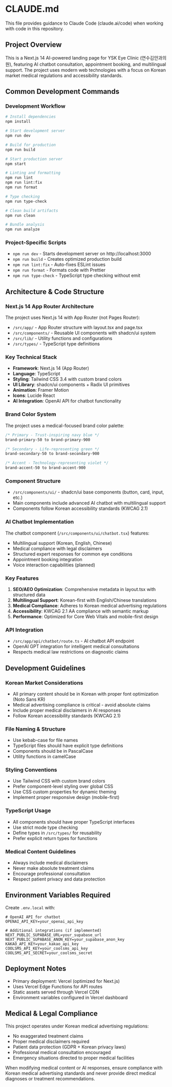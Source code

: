 # CLAUDE.md

This file provides guidance to Claude Code (claude.ai/code) when working with code in this repository.

## Project Overview

This is a Next.js 14 AI-powered landing page for YSK Eye Clinic (연수김안과의원), featuring AI chatbot consultation, appointment booking, and multilingual support. The project uses modern web technologies with a focus on Korean market medical regulations and accessibility standards.

## Common Development Commands

### Development Workflow
```bash
# Install dependencies
npm install

# Start development server
npm run dev

# Build for production
npm run build

# Start production server
npm start

# Linting and formatting
npm run lint
npm run lint:fix
npm run format

# Type checking
npm run type-check

# Clean build artifacts
npm run clean

# Bundle analysis
npm run analyze
```

### Project-Specific Scripts
- `npm run dev` - Starts development server on http://localhost:3000
- `npm run build` - Creates optimized production build
- `npm run lint:fix` - Auto-fixes ESLint issues
- `npm run format` - Formats code with Prettier
- `npm run type-check` - TypeScript type checking without emit

## Architecture & Code Structure

### Next.js 14 App Router Architecture
The project uses Next.js 14 with App Router (not Pages Router):
- `/src/app/` - App Router structure with layout.tsx and page.tsx
- `/src/components/` - Reusable UI components with shadcn/ui system
- `/src/lib/` - Utility functions and configurations
- `/src/types/` - TypeScript type definitions

### Key Technical Stack
- **Framework**: Next.js 14 (App Router)
- **Language**: TypeScript
- **Styling**: Tailwind CSS 3.4 with custom brand colors
- **UI Library**: shadcn/ui components + Radix UI primitives
- **Animation**: Framer Motion
- **Icons**: Lucide React
- **AI Integration**: OpenAI API for chatbot functionality

### Brand Color System
The project uses a medical-focused brand color palette:
```css
/* Primary - Trust-inspiring navy blue */
brand-primary-50 to brand-primary-900

/* Secondary - Life-representing green */
brand-secondary-50 to brand-secondary-900

/* Accent - Technology-representing violet */
brand-accent-50 to brand-accent-900
```

### Component Structure
- `/src/components/ui/` - shadcn/ui base components (button, card, input, etc.)
- Main components include advanced AI chatbot with multilingual support
- Components follow Korean accessibility standards (KWCAG 2.1)

### AI Chatbot Implementation
The chatbot component (`/src/components/ui/chatbot.tsx`) features:
- Multilingual support (Korean, English, Chinese)
- Medical compliance with legal disclaimers
- Structured expert responses for common eye conditions
- Appointment booking integration
- Voice interaction capabilities (planned)

### Key Features
1. **SEO/AEO Optimization**: Comprehensive metadata in layout.tsx with structured data
2. **Multilingual Support**: Korean-first with English/Chinese translations
3. **Medical Compliance**: Adheres to Korean medical advertising regulations
4. **Accessibility**: KWCAG 2.1 AA compliance with semantic markup
5. **Performance**: Optimized for Core Web Vitals and mobile-first design

### API Integration
- `/src/app/api/chatbot/route.ts` - AI chatbot API endpoint
- OpenAI GPT integration for intelligent medical consultations
- Respects medical law restrictions on diagnostic claims

## Development Guidelines

### Korean Market Considerations
- All primary content should be in Korean with proper font optimization (Noto Sans KR)
- Medical advertising compliance is critical - avoid absolute claims
- Include proper medical disclaimers in AI responses
- Follow Korean accessibility standards (KWCAG 2.1)

### File Naming & Structure
- Use kebab-case for file names
- TypeScript files should have explicit type definitions
- Components should be in PascalCase
- Utility functions in camelCase

### Styling Conventions
- Use Tailwind CSS with custom brand colors
- Prefer component-level styling over global CSS
- Use CSS custom properties for dynamic theming
- Implement proper responsive design (mobile-first)

### TypeScript Usage
- All components should have proper TypeScript interfaces
- Use strict mode type checking
- Define types in `/src/types/` for reusability
- Prefer explicit return types for functions

### Medical Content Guidelines
- Always include medical disclaimers
- Never make absolute treatment claims
- Encourage professional consultation
- Respect patient privacy and data protection

## Environment Variables Required

Create `.env.local` with:
```env
# OpenAI API for chatbot
OPENAI_API_KEY=your_openai_api_key

# Additional integrations (if implemented)
NEXT_PUBLIC_SUPABASE_URL=your_supabase_url
NEXT_PUBLIC_SUPABASE_ANON_KEY=your_supabase_anon_key
KAKAO_API_KEY=your_kakao_api_key
COOLSMS_API_KEY=your_coolsms_api_key
COOLSMS_API_SECRET=your_coolsms_secret
```

## Deployment Notes

- Primary deployment: Vercel (optimized for Next.js)
- Uses Vercel Edge Functions for API routes
- Static assets served through Vercel CDN
- Environment variables configured in Vercel dashboard

## Medical & Legal Compliance

This project operates under Korean medical advertising regulations:
- No exaggerated treatment claims
- Proper medical disclaimers required
- Patient data protection (GDPR + Korean privacy laws)
- Professional medical consultation encouraged
- Emergency situations directed to proper medical facilities

When modifying medical content or AI responses, ensure compliance with Korean medical advertising standards and never provide direct medical diagnoses or treatment recommendations.